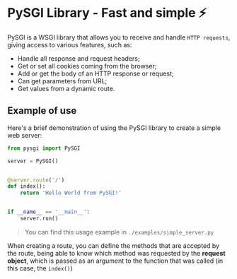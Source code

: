 # PySGI Library - Fast and simple ⚡️

PySGI is a WSGI library that allows you to receive and handle `HTTP requests`, giving access to various features, such as:

- Handle all response and request headers;
- Get or set all cookies coming from the browser;
- Add or get the body of an HTTP response or request;
- Can get parameters from URL;
- Get values ​​from a dynamic route.

## Example of use

Here's a brief demonstration of using the PySGI library to create a simple web server:

```python
from pysgi import PySGI

server = PySGI()


@server.route('/')
def index():
    return 'Hello World from PySGI!'


if __name__ == '__main__':
    server.run()

```

> You can find this usage example in `./examples/simple_server.py`

When creating a route, you can define the methods that are accepted by the route, being able to know which method was requested by the **request object**, which is passed as an argument to the function that was called (in this case, the `index()`)